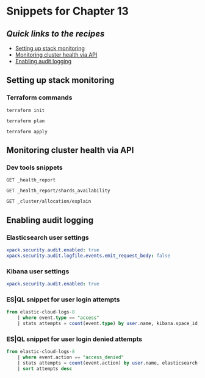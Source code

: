 # Snippets for Chapter 13

## <em>Quick links to the recipes</em>
* [Setting up stack monitoring](#setting-up-stack-monitoring)
* [Monitoring cluster health via API](#monitoring-cluster-health-via-api)
* [Enabling audit logging](#enabling-audit-logging )


## Setting up stack monitoring
### Terraform commands
```console
terraform init
```
```console
terraform plan 
```
```console
terraform apply
```

## Monitoring cluster health via API
### Dev tools snippets
```
GET _health_report 
```
```
GET _health_report/shards_availability
```
```
GET _cluster/allocation/explain
```

## Enabling audit logging
### Elasticsearch user settings
```yaml
xpack.security.audit.enabled: true 
xpack.security.audit.logfile.events.emit_request_body: false 
```

### Kibana user settings
```yaml
xpack.security.audit.enabled: true 
```
### ES|QL snippet for user login attempts
```sql
from elastic-cloud-logs-8  
    | where event.type == "access" 
    | stats attempts = count(event.type) by user.name, kibana.space_id, event.outcome 
```

### ES|QL snippet for user login denied attempts
```sql
from elastic-cloud-logs-8 
    | where event.action == "access_denied"  
    | stats attempts = count(event.action) by user.name, elasticsearch.audit.request.name, elasticsearch.audit.user.roles, elasticsearch.audit.indices 
    | sort attempts desc 
```

